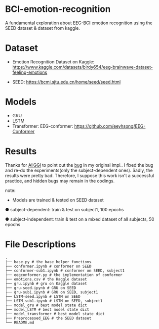 # BCI-emotion-recognition
A fundamental exploration about EEG-BCI emotion recognition using the SEED dataset & dataset from kaggle.

# Dataset

- Emotion Recognition Dataset on Kaggle: https://www.kaggle.com/datasets/birdy654/eeg-brainwave-dataset-feeling-emotions

- SEED: https://bcmi.sjtu.edu.cn/home/seed/seed.html

# Models 

- GRU
- LSTM
- Transformer: EEG-conformer: https://github.com/eeyhsong/EEG-Conformer

# Results
<!-- 
| model     | subject-dependent | subject-independent |
| --------- | ----------------- | ------------------- |
| GRU       | 0.9934            | 0.9737              |
| LSTM      | 0.9657            | 0.9665              |
| Conformer | 0.9974            | 0.9998              | -->

Thanks for [AllGGI](https://github.com/AllGGI) to point out the [bug](https://github.com/yunzinan/BCI-emotion-recognition/issues/1) in my original impl.. I fixed the bug and re-do the experiments(only the subject-dependent ones). Sadly, the results were pretty bad. Therefore, I suppose this work isn't a successful practice, and hidden bugs may remain in the codings.

note: 

- Models are trained & tested on SEED dataset

● subject-dependent: train & test on subject1, 100 epochs

● subject-independent: train & test on a mixed dataset of all subjects, 50 epochs


# File Descriptions

```
.
├── base.py # the base helper functions
├── conformer.ipynb # conformer on SEED 
├── conformer-sub1.ipynb # conformer on SEED, subject1
├── eegconformer.py # the implementation of conformer
├── emotions.csv # the Kaggle dataset
├── gru.ipynb # gru on Kaggle dataset
├── gru-seed.ipynb # GRU on SEED 
├── gru-sub1.ipynb # GRU on SEED, subject1
├── LSTM-seed.ipynb # LSTM on SEED
├── LSTM-sub1.ipynb # LSTM on SEED, subject1
├── model_gru # best model state dict 
├── model_LSTM # best model state dict
├── model_transformer # best model state dict
├── Preprocessed_EEG # the SEED dataset 
└── README.md
```
